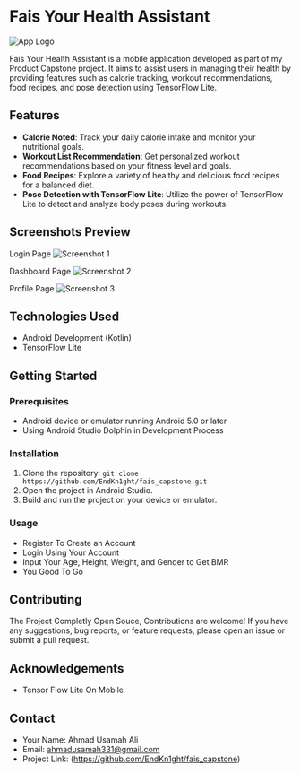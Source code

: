 # Fais Your Health Assistant

![App Logo](logo_faiz.svg)

Fais Your Health Assistant is a mobile application developed as part of my Product Capstone project. It aims to assist users in managing their health by providing features such as calorie tracking, workout recommendations, food recipes, and pose detection using TensorFlow Lite.

## Features

- **Calorie Noted**: Track your daily calorie intake and monitor your nutritional goals.
- **Workout List Recommendation**: Get personalized workout recommendations based on your fitness level and goals.
- **Food Recipes**: Explore a variety of healthy and delicious food recipes for a balanced diet.
- **Pose Detection with TensorFlow Lite**: Utilize the power of TensorFlow Lite to detect and analyze body poses during workouts.

## Screenshots Preview

Login Page
![Screenshot 1](preview1.png)

Dashboard Page
![Screenshot 2](preview2.png)

Profile Page
![Screenshot 3](preview3.png)

## Technologies Used

- Android Development (Kotlin)
- TensorFlow Lite

## Getting Started

### Prerequisites

- Android device or emulator running Android 5.0 or later
- Using Android Studio Dolphin in Development Process

### Installation

1. Clone the repository: `git clone https://github.com/EndKn1ght/fais_capstone.git`
2. Open the project in Android Studio.
3. Build and run the project on your device or emulator.

### Usage

- Register To Create an Account
- Login Using Your Account
- Input Your Age, Height, Weight, and Gender to Get BMR
- You Good To Go

## Contributing

The Project Completly Open Souce, Contributions are welcome! If you have any suggestions, bug reports, or feature requests, please open an issue or submit a pull request.

## Acknowledgements

- Tensor Flow Lite On Mobile

## Contact

- Your Name: Ahmad Usamah Ali
- Email: ahmadusamah331@gmail.com
- Project Link: (https://github.com/EndKn1ght/fais_capstone)
